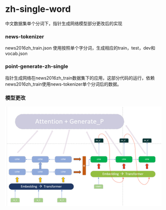 # zh-single-word
中文数据集单个分词下，指针生成网络模型部分更改后的实现

### news-tokenizer
news2016zh_train.json 使用按照单个字分词，生成相应的train，test，dev和vocab.json


### point-generate-zh-single
指针生成网络在news2016zh_train数据集下的应用，这部分代码的运行，依赖news2016zh_train使用news-tokenizer单个分词后的数据。


### 模型更改
![模型更改](https://github.com/997261095/point-generate/blob/master/zh-single-word/point-generate-zh-single/%E6%A8%A1%E5%9E%8B%E6%9B%B4%E6%94%B9.png) 



